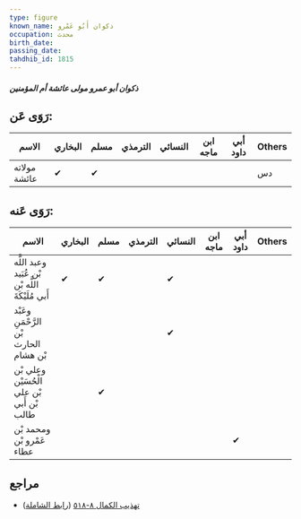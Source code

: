 ```yaml
---
type: figure
known_name: ذكوان أَبُو عَمْرو
occupation: محدث
birth_date:
passing_date:
tahdhib_id: 1815
---
```

##### ذكوان أبو عمرو مولى عائشة أم المؤمنين

## رَوَى عَن:
| الاسم        | البخاري | مسلم | الترمذي | النسائي | ابن ماجه | أبي داود | Others |
| ------------ | ------- | ---- | ------- | ------- | -------- | -------- | ------ |
| مولاته عائشة | ✔       | ✔    |         |         |          |          | دس     |
## رَوَى عَنه:
| الاسم                                             | البخاري | مسلم | الترمذي | النسائي | ابن ماجه | أبي داود | Others |
| ------------------------------------------------- | ------- | ---- | ------- | ------- | -------- | -------- | ------ |
| وعبد اللَّه بْن عُبَيد اللَّه بْن أَبي مُلَيْكَةَ | ✔       | ✔    |         | ✔       |          |          |        |
| وعَبْد الرَّحْمَنِ بْن الحارث بْن هشام            |         |      |         | ✔       |          |          |        |
| وعلي بْن الْحُسَيْن بْن علي بْن أَبي طالب         |         | ✔    |         |         |          |          |        |
| ومحمد بْن عَمْرو بْن عطاء                         |         |      |         |         |          | ✔        |        |
## مراجع
- [تهذيب الكمال ٨-٥١٨](obsidian://open?vault=Tahdhib-al-Kamal&file=Figures/١٨١٥-ذكوان%20أبو%20عمرو%20مولى%20عائشة%20أم%20المؤمنين) ([رابط الشاملة](https://shamela.ws/book/3722/4229))